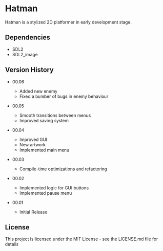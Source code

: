 # Hatman

Hatman is a stylized 2D platformer in early development stage.

## Dependencies

* SDL2
* SDL2_image

## Version History

* 00.06
    * Added new enemy
    * Fixed a bumber of bugs in enemy behaviour

* 00.05
    * Smooth transitions between menus
    * Improved saving system

* 00.04
    * Improved GUI
    * New artwork
    * Implemented main menu

* 00.03
    * Compile-time optimizations and refactoring

* 00.02
    * Implemented logic for GUI buttons
    * Implemented pause menu

* 00.01
    * Initial Release

## License

This project is licensed under the MIT License - see the LICENSE.md file for details
